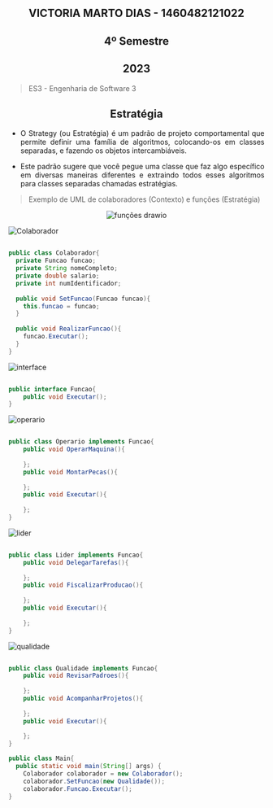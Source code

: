 
<section align="center">

# VICTORIA MARTO DIAS - 1460482121022
# 4º Semestre
## 2023

</section>

> ES3 - Engenharia de Software 3

<div align="center">

## Estratégia
  
</div>

<div align="justify">

* O Strategy (ou Estratégia) é um padrão de projeto comportamental que permite definir uma família de algoritmos, colocando-os em classes separadas, e fazendo os objetos intercambiáveis.

* Este padrão sugere que você pegue uma classe que faz algo específico em diversas maneiras diferentes e extraindo todos esses algoritmos para classes separadas chamadas estratégias.

 </div>
 
 > Exemplo de UML de colaboradores (Contexto) e funções (Estratégia)

<div align="center">

![funções drawio](https://user-images.githubusercontent.com/80860267/218763101-b3f73134-33ef-4568-a51b-897603764a10.png)

</div>

![Colaborador](https://user-images.githubusercontent.com/80860267/218763405-2c033810-2c8a-475e-8ba9-0a98432c6686.png)

```JAVA

public class Colaborador{
  private Funcao funcao;
  private String nomeCompleto;
  private double salario;
  private int numIdentificador;
  
  public void SetFuncao(Funcao funcao){
    this.funcao = funcao;
  }
  
  public void RealizarFuncao(){
    funcao.Executar();
  }
}

```

![interface](https://user-images.githubusercontent.com/80860267/218605588-ea16f110-647b-4c53-b0ec-72f2ab0ba882.png)

```JAVA

public interface Funcao{
  	public void Executar();
}

```

![operario](https://user-images.githubusercontent.com/80860267/218605925-a866cf17-4960-42f9-b022-c37840e0554a.png)

```JAVA

public class Operario implements Funcao{
    public void OperarMaquina(){
     
    };
    public void MontarPecas(){
     
    };
    public void Executar(){
     
    };
}

```

![lider](https://user-images.githubusercontent.com/80860267/218605939-68453d21-ca41-417f-a1ac-20cb2cc1016d.png)

```JAVA

public class Lider implements Funcao{
    public void DelegarTarefas(){
     
    };
    public void FiscalizarProducao(){
     
    };
    public void Executar(){
    
    };
}

```

![qualidade](https://user-images.githubusercontent.com/80860267/218605952-6caa6d1c-75ce-4884-9d74-9716d4c7834c.png)

```JAVA

public class Qualidade implements Funcao{
    public void RevisarPadroes(){
     
    };
    public void AcompanharProjetos(){
     
    };
    public void Executar(){
    
    };
}

```

```JAVA
public class Main{
  public static void main(String[] args) {
    Colaborador colaborador = new Colaborador();
    colaborador.SetFuncao(new Qualidade());
    colaborador.Funcao.Executar();
}

